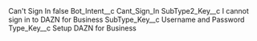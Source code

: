 <?xml version="1.0" encoding="UTF-8"?>
<CustomMetadata xmlns="http://soap.sforce.com/2006/04/metadata" xmlns:xsi="http://www.w3.org/2001/XMLSchema-instance" xmlns:xsd="http://www.w3.org/2001/XMLSchema">
    <label>Can&apos;t Sign In</label>
    <protected>false</protected>
    <values>
        <field>Bot_Intent__c</field>
        <value xsi:type="xsd:string">Cant_Sign_In</value>
    </values>
    <values>
        <field>SubType2_Key__c</field>
        <value xsi:type="xsd:string">I cannot sign in to DAZN for Business</value>
    </values>
    <values>
        <field>SubType_Key__c</field>
        <value xsi:type="xsd:string">Username and Password</value>
    </values>
    <values>
        <field>Type_Key__c</field>
        <value xsi:type="xsd:string">Setup DAZN for Business</value>
    </values>
</CustomMetadata>
